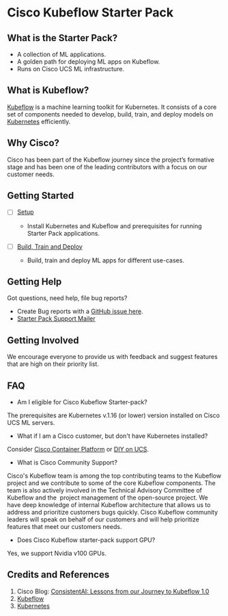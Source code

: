 # Cisco Kubeflow Starter Pack

## What is the Starter Pack?

- A collection of ML applications.
- A golden path for deploying ML apps on Kubeflow.
- Runs on Cisco UCS ML infrastructure.

## What is Kubeflow?

[Kubeflow](https://www.kubeflow.org/) is a machine learning toolkit for Kubernetes. It consists of a core set of components needed to develop, build, train, and deploy models on [Kubernetes](https://kubernetes.io/) efficiently. 

## Why Cisco?

Cisco has been part of the Kubeflow journey since the project’s formative stage and has been one of the leading contributors with a focus on our customer needs.

## Getting Started

* [ ] [Setup](./install/k8sup.md) 
    - Install Kubernetes and Kubeflow and prerequisites for running Starter Pack applications.

* [ ] [Build, Train and Deploy](apps/networking/ble-localization/blerssipipeline.md)
    - Build, train and deploy ML apps for different use-cases.

## Getting Help
Got questions, need help, file bug reports?

- Create Bug reports with a [GitHub issue here](https://github.com/CiscoAI/cisco-kubeflow-starter-pack/issues/new).
- [Starter Pack Support Mailer](mailto:cisco-kubeflow-support@cisco.com)

## Getting Involved
We encourage everyone to provide us with feedback and suggest features that are high on their priority list.

## FAQ

- Am I eligible for Cisco Kubeflow Starter-pack?

The prerequisites are Kubernetes v.1.16 (or lower) version installed on Cisco UCS ML servers. 


- What if I am a Cisco customer, but don't have Kubernetes installed?

Consider [Cisco Container Platform](https://www.cisco.com/c/en/us/support/cloud-systems-management/container-platform/products-installation-guides-list.html) or [DIY on UCS](./install/k8sup.md).

- What is Cisco Community Support?

Cisco's Kubeflow team is among the top contributing teams to the Kubeflow project and we contribute to some of the core Kubeflow components. The team is also actively involved in the Technical Advisory Committee of Kubeflow and the  project management of the open-source project. We have deep knowledge of internal Kubeflow architecture that allows us to address and prioritize customers bugs quickly. Cisco Kubeflow community leaders will speak on behalf of our customers and will help prioritize features that meet our customers needs.


- Does Cisco Kubeflow starter-pack support GPU?

Yes, we support Nvidia v100 GPUs.

## Credits and References
1. Cisco Blog: [ConsistentAI: Lessons from our Journey to Kubeflow 1.0](https://blogs.cisco.com/cloud/consistentai-lessons-from-our-journey-to-kubeflow-1-0)
2. [Kubeflow](https://www.kubeflow.org/)
3. [Kubernetes](https://kubernetes.io/)
